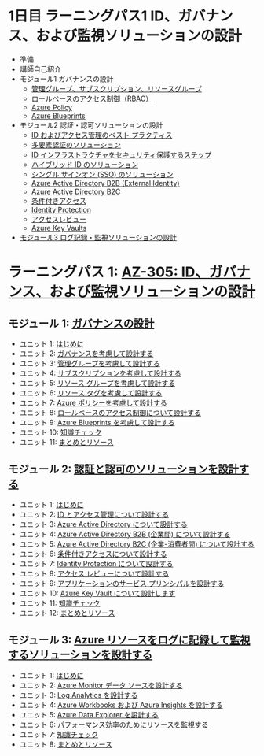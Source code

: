# 1日目 ラーニングパス1 ID、ガバナンス、および監視ソリューションの設計

- 準備
- 講師自己紹介
- モジュール1 ガバナンスの設計
  - [管理グループ、サブスクリプション、リソースグループ](../AZ-303/mod01-02-azure.md)
  - [ロールベースのアクセス制御（RBAC）](../AZ-303/mod10-01-rbac.md)
  - [Azure Policy](../AZ-303/mod10-03-azure-policy.md)
  - [Azure Blueprints](../AZ-303/mod10-04-azure-blueprints.md)
- モジュール2 認証・認可ソリューションの設計
  - [ID およびアクセス管理のベスト プラクティス](../AZ-304/mod04-01-id.md)
  - [多要素認証のソリューション](../AZ-304/mod04-02-mfa.md)
  - [ID インフラストラクチャをセキュリティ保護するステップ](../AZ-304/mod04-03-secure-identity.md)
  - [ハイブリッド ID のソリューション](../AZ-304/mod04-04-hybrid-id.md)
  - [シングル サインオン (SSO) のソリューション](../AZ-304/mod04-05-sso.md)
  - [Azure Active Directory B2B (External Identity)](../AZ-304/mod04-06-b2b.md)
  - [Azure Active Directory B2C](../AZ-303/mod01-08-aad-b2c.md)
  - [条件付きアクセス](../AZ-303/mod01-06-conditional-access.md)
  - [Identity Protection](../AZ-303/mod01-05-idp.md)
  - [アクセスレビュー](../AZ-303/mod10-02-access-review.md)
  - [Azure Key Vaults](../AZ-303/mod11-02-keyvault.md)
- [モジュール3 ログ記録・監視ソリューションの設計](../AZ-304/mod09.md)


# ラーニングパス 1: [AZ-305: ID、ガバナンス、および監視ソリューションの設計](https://docs.microsoft.com/ja-jp/learn/paths/design-identity-governance-monitor-solutions/)
## モジュール 1: [ガバナンスの設計](https://docs.microsoft.com/ja-jp/learn/modules/design-governance/)
- ユニット 1: [はじめに](https://docs.microsoft.com/ja-jp/learn/modules/design-governance/1-introduction)
- ユニット 2: [ガバナンスを考慮して設計する](https://docs.microsoft.com/ja-jp/learn/modules/design-governance/2-design-for-governance)
- ユニット 3: [管理グループを考慮して設計する](https://docs.microsoft.com/ja-jp/learn/modules/design-governance/3-design-for-management-groups)
- ユニット 4: [サブスクリプションを考慮して設計する](https://docs.microsoft.com/ja-jp/learn/modules/design-governance/4-design-for-subscriptions)
- ユニット 5: [リソース グループを考慮して設計する](https://docs.microsoft.com/ja-jp/learn/modules/design-governance/5-design-for-resource-groups)
- ユニット 6: [リソース タグを考慮して設計する](https://docs.microsoft.com/ja-jp/learn/modules/design-governance/6-design-for-resource-tags)
- ユニット 7: [Azure ポリシーを考慮して設計する](https://docs.microsoft.com/ja-jp/learn/modules/design-governance/7-design-for-azure-policy)
- ユニット 8: [ロールベースのアクセス制御について設計する](https://docs.microsoft.com/ja-jp/learn/modules/design-governance/8-design-for-role-based-access-control)
- ユニット 9: [Azure Blueprints を考慮して設計する](https://docs.microsoft.com/ja-jp/learn/modules/design-governance/9-design-for-azure-blueprints)
- ユニット 10: [知識チェック](https://docs.microsoft.com/ja-jp/learn/modules/design-governance/10-knowledge-check)
- ユニット 11: [まとめとリソース](https://docs.microsoft.com/ja-jp/learn/modules/design-governance/11-summary-resources)
## モジュール 2: [認証と認可のソリューションを設計する](https://docs.microsoft.com/ja-jp/learn/modules/design-authentication-authorization-solutions/)
- ユニット 1: [はじめに](https://docs.microsoft.com/ja-jp/learn/modules/design-authentication-authorization-solutions/1-introduction)
- ユニット 2: [ID とアクセス管理について設計する](https://docs.microsoft.com/ja-jp/learn/modules/design-authentication-authorization-solutions/2-design-for-identity-access-management)
- ユニット 3: [Azure Active Directory について設計する](https://docs.microsoft.com/ja-jp/learn/modules/design-authentication-authorization-solutions/3-design-for-azure-active-directory)
- ユニット 4: [Azure Active Directory B2B (企業間) について設計する](https://docs.microsoft.com/ja-jp/learn/modules/design-authentication-authorization-solutions/4-design-business-business)
- ユニット 5: [Azure Active Directory B2C (企業-消費者間) について設計する](https://docs.microsoft.com/ja-jp/learn/modules/design-authentication-authorization-solutions/5-design-business-customer)
- ユニット 6: [条件付きアクセスについて設計する](https://docs.microsoft.com/ja-jp/learn/modules/design-authentication-authorization-solutions/6-design-for-conditional-access)
- ユニット 7: [Identity Protection について設計する](https://docs.microsoft.com/ja-jp/learn/modules/design-authentication-authorization-solutions/7-design-for-identity-protection)
- ユニット 8: [アクセス レビューについて設計する](https://docs.microsoft.com/ja-jp/learn/modules/design-authentication-authorization-solutions/8-design-for-access-reviews)
- ユニット 9: [アプリケーションのサービス プリンシパルを設計する](https://docs.microsoft.com/ja-jp/learn/modules/design-authentication-authorization-solutions/9-design-service-principals)
- ユニット 10: [Azure Key Vault について設計します](https://docs.microsoft.com/ja-jp/learn/modules/design-authentication-authorization-solutions/10-design-for-azure-key-vault)
- ユニット 11: [知識チェック](https://docs.microsoft.com/ja-jp/learn/modules/design-authentication-authorization-solutions/11-knowledge-check)
- ユニット 12: [まとめとリソース](https://docs.microsoft.com/ja-jp/learn/modules/design-authentication-authorization-solutions/12-summary-resources)
## モジュール 3: [Azure リソースをログに記録して監視するソリューションを設計する](https://docs.microsoft.com/ja-jp/learn/modules/design-solution-to-log-monitor-azure-resources/)
- ユニット 1: [はじめに](https://docs.microsoft.com/ja-jp/learn/modules/design-solution-to-log-monitor-azure-resources/1-introduction)
- ユニット 2: [Azure Monitor データ ソースを設計する](https://docs.microsoft.com/ja-jp/learn/modules/design-solution-to-log-monitor-azure-resources/2-design-for-azure-monitor-data-sources)
- ユニット 3: [Log Analytics を設計する](https://docs.microsoft.com/ja-jp/learn/modules/design-solution-to-log-monitor-azure-resources/3-design-for-log-analytics)
- ユニット 4: [Azure Workbooks および Azure Insights を設計する](https://docs.microsoft.com/ja-jp/learn/modules/design-solution-to-log-monitor-azure-resources/4-design-for-azure-workbooks-insights)
- ユニット 5: [Azure Data Explorer を設計する](https://docs.microsoft.com/ja-jp/learn/modules/design-solution-to-log-monitor-azure-resources/5-design-for-azure-data-explorer)
- ユニット 6: [パフォーマンス効率のためにリソースを監視する](https://docs.microsoft.com/ja-jp/learn/modules/design-solution-to-log-monitor-azure-resources/6-monitor-resources-for-performance-efficiency)
- ユニット 7: [知識チェック](https://docs.microsoft.com/ja-jp/learn/modules/design-solution-to-log-monitor-azure-resources/7-knowledge-check)
- ユニット 8: [まとめとリソース](https://docs.microsoft.com/ja-jp/learn/modules/design-solution-to-log-monitor-azure-resources/8-summary-resources)
